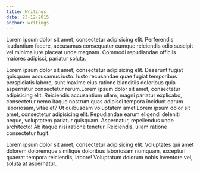 ```yaml
---
title: Writings
date: 23-12-2015
anchor: writings
---
```

Lorem ipsum dolor sit amet, consectetur adipisicing elit. Perferendis laudantium facere, accusamus consequatur cumque reiciendis odio suscipit vel minima iure placeat unde magnam. Commodi repudiandae officiis maiores adipisci, pariatur soluta.

Lorem ipsum dolor sit amet, consectetur adipisicing elit. Deserunt fugiat quisquam accusamus iusto. Iusto recusandae quae fugiat temporibus perspiciatis labore, sunt maxime eius ratione blanditiis doloribus quia aspernatur consectetur rerum.Lorem ipsum dolor sit amet, consectetur adipisicing elit. Reiciendis accusantium ullam, magni pariatur explicabo, consectetur nemo itaque nostrum quas adipisci tempora incidunt earum laboriosam, vitae et? Ut quibusdam voluptatem amet.Lorem ipsum dolor sit amet, consectetur adipisicing elit. Repudiandae earum eligendi deleniti neque, voluptatem pariatur quisquam. Aspernatur, repellendus unde architecto! Ab itaque nisi ratione tenetur. Reiciendis, ullam ratione consectetur fugit.

Lorem ipsum dolor sit amet, consectetur adipisicing elit. Voluptates qui amet dolorem doloremque similique doloribus laboriosam numquam, excepturi quaerat tempora reiciendis, labore! Voluptatum dolorum nobis inventore vel, soluta at aspernatur.
